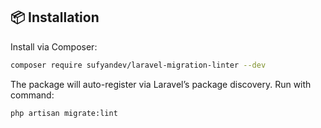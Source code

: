 ## 📦 Installation
Install via Composer:  
```bash
composer require sufyandev/laravel-migration-linter --dev
```
The package will auto-register via Laravel’s package discovery.
Run with command:
```bash
php artisan migrate:lint
```
